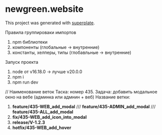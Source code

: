 # newgreen.website


This project was generated with [superplate](https://github.com/pankod/superplate).


Правила группироваки импортов

1) npm библиотеки
2) компоненты (глобальные -> внутренние) 
3) константы, хелперы, типы (глобавльные -> внутренние)


Запуск проекта
1) node от v16.18.0 -> лучше v20.0.0
2) npm i
3) npm run dev
 

// Наименование веток
Таска: номер 435. Задача: добавить модальное окно на вебе (админка или адмнин + веб)
Название ветки: 
1) **feature/435-WEB_add_modal** /// **feature/435-ADMIN_add_modal** /// **feature/435-ALL_add_modal**
2) **fix/435-WEB_add_icon_into_modal**
3) **release/V-1.2.3**
4) **hotfix/435-WEB_add_hover**


